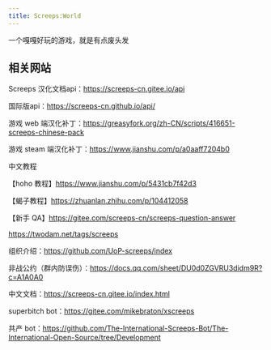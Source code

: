 ```yaml
---
title: Screeps:World
---
```


一个嘎嘎好玩的游戏，就是有点废头发

## 相关网站

Screeps 汉化文档api：<https://screeps-cn.gitee.io/api>

国际版api：<https://screeps-cn.github.io/api/>

游戏 web 端汉化补丁：<https://greasyfork.org/zh-CN/scripts/416651-screeps-chinese-pack>

游戏 steam 端汉化补丁：<https://www.jianshu.com/p/a0aaff7204b0>

中文教程

【hoho 教程】<https://www.jianshu.com/p/5431cb7f42d3>

【蝎子教程】<https://zhuanlan.zhihu.com/p/104412058>

【新手 QA】<https://gitee.com/screeps-cn/screeps-question-answer>

<https://twodam.net/tags/screeps>

组织介绍：<https://github.com/UoP-screeps/index>

非战公约（群内防误伤）：<https://docs.qq.com/sheet/DU0d0ZGVRU3didm9R?c=A1A0A0>

中文文档：<https://screeps-cn.gitee.io/index.html>

superbitch bot：<https://gitee.com/mikebraton/xscreeps>

共产 bot：<https://github.com/The-International-Screeps-Bot/The-International-Open-Source/tree/Development>

